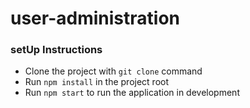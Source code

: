 # user-administration

### setUp Instructions

- Clone the project with `git clone` command
- Run `npm install` in the project root
- Run `npm start` to run the application in development